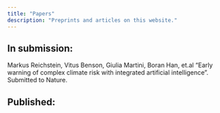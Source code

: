 ```yaml
---
title: "Papers"
description: "Preprints and articles on this website."
---
```


## In submission: 

Markus Reichstein, Vitus Benson, Giulia Martini, Boran Han, et.al “Early warning of complex climate risk with integrated artificial intelligence”. Submitted to Nature.


## Published: 
